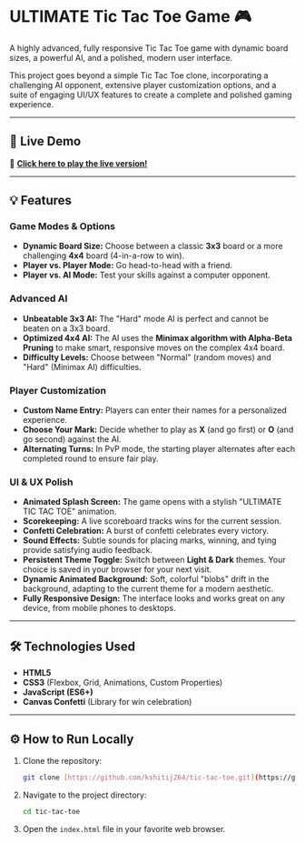 # ULTIMATE Tic Tac Toe Game 🎮

A highly advanced, fully responsive Tic Tac Toe game with dynamic board sizes, a powerful AI, and a polished, modern user interface.

This project goes beyond a simple Tic Tac Toe clone, incorporating a challenging AI opponent, extensive player customization options, and a suite of engaging UI/UX features to create a complete and polished gaming experience.

---

## 🚀 Live Demo

🔗 **[Click here to play the live version!](https://kshitij264.github.io/tic-tac-toe/)**

---

## 💡 Features

### Game Modes & Options
- **Dynamic Board Size:** Choose between a classic **3x3** board or a more challenging **4x4** board (4-in-a-row to win).
- **Player vs. Player Mode:** Go head-to-head with a friend.
- **Player vs. AI Mode:** Test your skills against a computer opponent.

### Advanced AI
- **Unbeatable 3x3 AI:** The "Hard" mode AI is perfect and cannot be beaten on a 3x3 board.
- **Optimized 4x4 AI:** The AI uses the **Minimax algorithm with Alpha-Beta Pruning** to make smart, responsive moves on the complex 4x4 board.
- **Difficulty Levels:** Choose between "Normal" (random moves) and "Hard" (Minimax AI) difficulties.

### Player Customization
- **Custom Name Entry:** Players can enter their names for a personalized experience.
- **Choose Your Mark:** Decide whether to play as **X** (and go first) or **O** (and go second) against the AI.
- **Alternating Turns:** In PvP mode, the starting player alternates after each completed round to ensure fair play.

### UI & UX Polish
- **Animated Splash Screen:** The game opens with a stylish "ULTIMATE TIC TAC TOE" animation.
- **Scorekeeping:** A live scoreboard tracks wins for the current session.
- **Confetti Celebration:** A burst of confetti celebrates every victory.
- **Sound Effects:** Subtle sounds for placing marks, winning, and tying provide satisfying audio feedback.
- **Persistent Theme Toggle:** Switch between **Light & Dark** themes. Your choice is saved in your browser for your next visit.
- **Dynamic Animated Background:** Soft, colorful "blobs" drift in the background, adapting to the current theme for a modern aesthetic.
- **Fully Responsive Design:** The interface looks and works great on any device, from mobile phones to desktops.



---

## 🛠️ Technologies Used

-   **HTML5**
-   **CSS3** (Flexbox, Grid, Animations, Custom Properties)
-   **JavaScript (ES6+)**
-   **Canvas Confetti** (Library for win celebration)

---

## ⚙️ How to Run Locally

1.  Clone the repository:
    ```bash
    git clone [https://github.com/kshitij264/tic-tac-toe.git](https://github.com/kshitij264/tic-tac-toe.git)
    ```
2.  Navigate to the project directory:
    ```bash
    cd tic-tac-toe
    ```
3.  Open the `index.html` file in your favorite web browser.